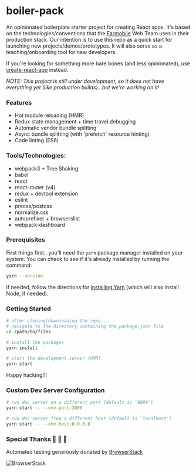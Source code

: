 # boiler-pack
An opinionated boilerplate starter project for creating React apps. It's based on the technologies/conventions that the [Farmobile](https://www.farmobile.com/) Web Team uses in their production stack. Our intention is to use this repo as a quick start for launching new projects/demos/prototypes. It will also serve as a teaching/onboarding tool for new developers.

If you're looking for something more bare bones (and less opinionated), use [create-react-app](https://github.com/facebookincubator/create-react-app) instead.

*_NOTE:_ This project is still under development, so it does not have everything yet (like production builds)...but we're working on it!*

### Features
* Hot module reloading (HMR)
* Redux state management + time travel debugging
* Automatic vendor bundle splitting
* Async bundle splitting (with 'prefetch' resource hinting)
* Code linting (ES6)

### Tools/Technologies:
* webpack3 + Tree Shaking
* babel
* react
* react-router (v4)
* redux + devtool extension
* eslint
* precss/postcss
* normalize.css
* autoprefixer + browserslist
* webpack-dashboard

### Prerequisites
First things first...you'll need the `yarn` package manager installed on your system. You can check to see if it's already installed by running the command:
```bash
yarn --version
```
If needed, follow the directions for [installing Yarn](https://yarnpkg.com/en/docs/install) (which will also install Node, if needed).

### Getting Started
```bash
# after cloning/downloading the repo...
# navigate to the directory containing the package.json file
cd /path/to/files

# install the packages
yarn install

# start the development server (HMR)
yarn start
```
Happy hacking!!!

### Custom Dev Server Configuration
```bash
# run dev server on a different port (default is '8080')
yarn start -- --env.port:3000

# run dev server from a different host (default is 'localhost')
yarn start -- --env.host:0.0.0.0
```

### Special Thanks :clap: :clap: :clap:
Automated testing generously donated by [BrowserStack](https://www.browserstack.com/)

![BrowserStack](https://www.browserstack.com/images/mail/chrome-on-ios/chrome-on-ios-bslogo.png)
